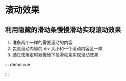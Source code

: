 # 滚动效果

## 利用隐藏的滑动条慢慢滑动实现滚动效果

1. 准备两个一样的需要滚动的内容
2. 包裹滚动内容的 div 大小和一个滚动内容区一样
3. 通过使用定时器慢慢下拉滑动条实现滚动效果

::: demo vue
<template>

  <div class="roll-content" @mouseover="stop" @mouseout="begin">
    <div class="roll-test">定时器滚动，鼠标移入停止，移出继续</div>
    <div class="roll-test">定时器滚动，鼠标移入停止，移出继续</div>
  </div>
</template>

<script>
export default {
      data(){
      return {
        timer:  setInterval(() => {
        let content = document.getElementsByClassName("roll-content")[0];
        let test = document.getElementsByClassName("roll-test")[0];
        if (content.scrollTop >= test.offsetHeight) {
          content.scrollTop = 0;
        } else {
          content.scrollTop++;
        }
      }, 50)
      }
    },
    methods: {
      stop() {
        clearInterval(this.timer);
      },
      begin() {
        clearInterval(this.timer);
        this.timer = setInterval(() => {
          let content = document.getElementsByClassName("roll-content")[0];
          let test = document.getElementsByClassName("roll-test")[0];
          if (content.scrollTop >= test.offsetHeight) {
            content.scrollTop = 0;
          } else {
            content.scrollTop++;
          }
        }, 50);
      }
    }
}
</script>

<style>
.roll-content {
  width: 100%;
  height: 20px;
  overflow-y: hidden;
}
.roll-test {
  font-size: 20px;
  line-height: 20px;
}
</style>

:::
